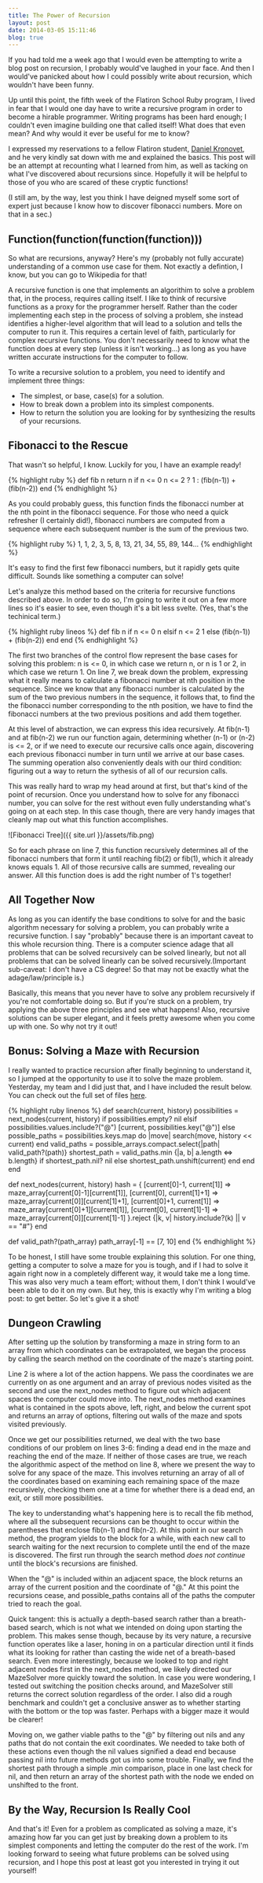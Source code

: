 ```yaml
---
title: The Power of Recursion
layout: post
date: 2014-03-05 15:11:46
blog: true
---
```


If you had told me a week ago that I would even be attempting to write a blog post on recursion, I probably would've laughed in your face. And then I would've panicked about how I could possibly write about recursion, which wouldn't have been funny.

Up until this point, the fifth week of the Flatiron School Ruby program, I lived in fear that I would one day have to write a recursive program in order to become a hirable programmer. Writing programs has been hard enough; I couldn't even imagine building one that called itself! What does that even mean? And why would it ever be useful for me to know?

I expressed my reservations to a fellow Flatiron student, [Daniel Kronovet](http://kr0nos4piens.wordpress.com/), and he very kindly sat down with me and explained the basics. This post will be an attempt at recounting what I learned from him, as well as tacking on what I've discovered about recursions since. Hopefully it will be helpful to those of you who are scared of these cryptic functions!

(I still am, by the way, lest you think I have deigned myself some sort of expert just because I know how to discover fibonacci numbers. More on that in a sec.)

## Function(function(function(function)))

So what are recursions, anyway? Here's my (probably not fully accurate) understanding of a common use case for them. Not exactly a defintion, I know, but you can go to Wikipedia for that!

A recursive function is one that implements an algorithim to solve a problem that, in the process, requires calling itself. I like to think of recursive functions as a proxy for the programmer herself. Rather than the coder implementing each step in the process of solving a problem, she instead identifies a higher-level algorithm that will lead to a solution and tells the computer to run it. This requires a certain level of faith, particularly for complex recursive functions. You don't necessarily need to know what the function does at every step (unless it isn't working...) as long as you have written accurate instructions for the computer to follow.

To write a recursive solution to a problem, you need to identify and implement three things:

 - The simplest, or base, case(s) for a solution.
 - How to break down a problem into its simplest components.
 - How to return the solution you are looking for by synthesizing the results of your recursions.

## Fibonacci to the Rescue

That wasn't so helpful, I know. Luckily for you, I have an example ready!

{% highlight ruby %}
def fib n
  return n if n <= 0
  n <= 2 ? 1 : (fib(n-1)) + (fib(n-2))
end
{% endhighlight %}

As you could probably guess, this function finds the fibonacci number at the nth point in the fibonacci sequence. For those who need a quick refresher (I certainly did!), fibonacci numbers are computed from a sequence where each subsequent number is the sum of the previous two.

{% highlight ruby %}
1, 1, 2, 3, 5, 8, 13, 21, 34, 55, 89, 144...
{% endhighlight %}

It's easy to find the first few fibonacci numbers, but it rapidly gets quite difficult. Sounds like something a computer can solve!

Let's analyze this method based on the criteria for recursive functions described above. In order to do so, I'm going to write it out on a few more lines so it's easier to see, even though it's a bit less svelte. (Yes, that's the techinical term.)

{% highlight ruby lineos %}
def fib n
  if n <= 0
    n
  elsif n <= 2
    1
  else
    (fib(n-1)) + (fib(n-2))
  end
end
{% endhighlight %}

The first two branches of the control flow represent the base cases for solving this problem: n is <= 0, in which case we return n, or n is 1 or 2, in which case we return 1. On line 7, we break down the problem, expressing what it really means to calculate a fibonacci number at nth position in the sequence. Since we know that any fibonacci number is calculated by the sum of the two previous numbers in the sequence, it follows that, to find the the fibonacci number corresponding to the nth position, we have to find the fibonacci numbers at the two previous positions and add them together.

At this level of abstraction, we can express this idea recursively. At fib(n-1) and at fib(n-2) we run our function again, determining whether (n-1) or (n-2) is <= 2, or if we need to execute our recursive calls once again, discovering each previous fibonacci number in turn until we arrive at our base cases. The summing operation also conveniently deals with our third condition: figuring out a way to return the sythesis of all of our recursion calls.

This was really hard to wrap my head around at first, but that's kind of the point of recursion. Once you understand how to solve for any fibonacci number, you can solve for the rest without even fully understanding what's going on at each step. In this case though, there are very handy images that cleanly map out what this function accomplishes.

![Fibonacci Tree]({{ site.url }}/assets/fib.png)

So for each phrase on line 7, this function recursively determines all of the fibonacci numbers that form it until reaching fib(2) or fib(1), which it already knows equals 1. All of those recursive calls are summed, revealing our answer. All this function does is add the right number of 1's together!

## All Together Now

As long as you can identify the base conditions to solve for and the basic algorithm necessary for solving a problem, you can probably write a recursive function. I say "probably" because there is an important caveat to this whole recursion thing. There is a computer science adage that all problems that can be solved recursively can be solved linearly, but not all problems that can be solved linearly can be solved recursively.(Important sub-caveat: I don't have a CS degree! So that may not be exactly what the adage/law/principle is.)

Basically, this means that you never have to solve any problem recursively if you're not comfortable doing so. But if you're stuck on a problem, try applying the above three principles and see what happens! Also, recursive solutions can be super elegant, and it feels pretty awesome when you come up with one. So why not try it out!

## Bonus: Solving a Maze with Recursion

I really wanted to practice recursion after finally beginning to understand it, so I jumped at the opportunity to use it to solve the maze problem. Yesterday, my team and I did just that, and I have included the result below. You can check out the full set of files [here](https://github.com/flatiron-school-students/maze-solver-ruby-004/pull/7/files).

{% highlight ruby linenos %}
def search(current, history)
 possibilities = next_nodes(current, history)
 if possibilities.empty?
   nil
 elsif possibilities.values.include?("@")
   [current, possibilities.key("@")]
 else
   possible_paths = possibilities.keys.map do |move|
    search(move, history << current)
   end
   valid_paths = possible_arrays.compact.select{|path| valid_path?(path)}
   shortest_path = valid_paths.min {|a, b| a.length <=> b.length}
   if shortest_path.nil?
     nil
   else
     shortest_path.unshift(current)
   end
 end
end

def next_nodes(current, history)
 hash = {
  [current[0]-1, current[1]] => maze_array[current[0]-1][current[1]],
  [current[0], current[1]+1] => maze_array[current[0]][current[1]+1],
  [current[0]+1, current[1]] => maze_array[current[0]+1][current[1]],
  [current[0], current[1]-1] => maze_array[current[0]][current[1]-1]
  }.reject {|k, v| history.include?(k) || v == "#"}
end

def valid_path?(path_array)
 path_array[-1] == [7, 10]
end
{% endhighlight %}

To be honest, I still have some trouble explaining this solution. For one thing, getting a computer to solve a maze for you is tough, and if I had to solve it again right now in a completely different way, it would take me a long time. This was also very much a team effort; without them, I don't think I would've been able to do it on my own. But hey, this is exactly why I'm writing a blog post: to get better. So let's give it a shot!

## Dungeon Crawling

After setting up the solution by transforming a maze in string form to an array from which coordinates can be extrapolated, we began the process by calling the search method on the coordinate of the maze's starting point.

Line 2 is where a lot of the action happens. We pass the coordinates we are currently on as one argument and an array of previous nodes visited as the second and use the next_nodes method to figure out which adjacent spaces the computer could move into. The next_nodes method examines what is contained in the spots above, left, right, and below the current spot and returns an array of options, filtering out walls of the maze and spots visited previously.

Once we get our possibilities returned, we deal with the two base conditions of our problem on lines 3-6: finding a dead end in the maze and reaching the end of the maze. If neither of those cases are true, we reach the algorithmic aspect of the method on line 8, where we present the way to solve for any space of the maze. This involves returning an array of all of the coordinates based on examining each remaining space of the maze recursively, checking them one at a time for whether there is a dead end, an exit, or still more possibilities.

The key to understanding what's happening here is to recall the fib method, where all the subsequent recursions can be thought to occur within the parentheses that enclose fib(n-1) and fib(n-2). At this point in our search method, the program yields to the block for a while, with each new call to search waiting for the next recursion to complete until the end of the maze is discovered. The first run through the search method *does not continue* until the block's recursions are finished.

When the "@" is included within an adjacent space, the block returns an array of the current position and the coordinate of "@." At this point the recursions cease, and possible_paths contains all of the paths the computer tried to reach the goal.

Quick tangent: this is actually a depth-based search rather than a breath-based search, which is not what we intended on doing upon starting the problem. This makes sense though, because by its very nature, a recursive function operates like a laser, honing in on a particular direction until it finds what its looking for rather than casting the wide net of a breath-based search. Even more interestingly, because we looked to top and right adjacent nodes first in the next_nodes method, we likely directed our MazeSolver more quickly toward the solution. In case you were wondering, I tested out switching the position checks around, and MazeSolver still returns the correct solution regardless of the order. I also did a rough benchmark and couldn't get a conclusive answer as to whether starting with the bottom or the top was faster. Perhaps with a bigger maze it would be clearer!

Moving on, we gather viable paths to the "@" by filtering out nils and any paths that do not contain the exit coordinates. We needed to take both of these actions even though the nil values signified a dead end because passing nil into future methods got us into some trouble. Finally, we find the shortest path through a simple .min comparison, place in one last check for nil, and then return an array of the shortest path with the node we ended on unshifted to the front.

## By the Way, Recursion Is Really Cool

And that's it! Even for a problem as complicated as solving a maze, it's amazing how far you can get just by breaking down a problem to its simplest components and letting the computer do the rest of the work. I'm looking forward to seeing what future problems can be solved using recursion, and I hope this post at least got you interested in trying it out yourself!
